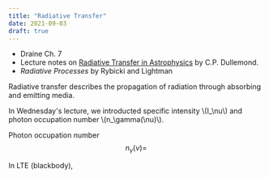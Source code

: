 ```yaml
---
title: "Radiative Transfer"
date: 2021-09-03
draft: true
---
```


* Draine Ch. 7
* Lecture notes on [Radiative Transfer in Astrophysics](https://www.ita.uni-heidelberg.de/~dullemond/lectures/radtrans_2012/index.shtml) by C.P. Dullemond.
* *Radiative Processes* by Rybicki and Lightman

Radiative transfer describes the propagation of radiation through absorbing and emitting media.

In Wednesday's lecture, we introducted specific intensity \\(I_\nu\\) and photon occupation number \\(n_\gamma(\nu)\\).

Photon occupation number 
$$
n_\gamma(\nu) = 
$$


In LTE (blackbody),


